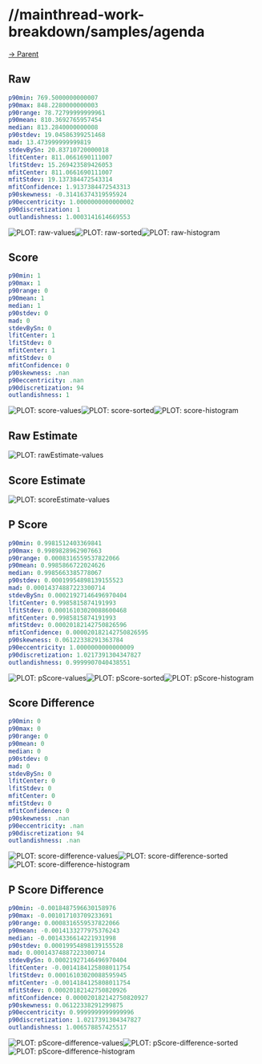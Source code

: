 
# //mainthread-work-breakdown/samples/agenda

[→ Parent](../..)


## Raw


```yaml
p90min: 769.5000000000007
p90max: 848.2280000000003
p90range: 78.72799999999961
p90mean: 810.3692765957454
median: 813.2840000000008
p90stdev: 19.04586399251468
mad: 13.473999999999819
stdevBySn: 20.83710720000018
lfitCenter: 811.0661690111007
lfitStdev: 15.269423589426053
mfitCenter: 811.0661690111007
mfitStdev: 19.137384472543314
mfitConfidence: 1.9137384472543313
p90skewness: -0.31416374319595924
p90eccentricity: 1.0000000000000002
p90discretization: 1
outlandishness: 1.0003141614669553

```

![PLOT: raw-values](./raw/values.svg)![PLOT: raw-sorted](./raw/sorted.svg)![PLOT: raw-histogram](./raw/histogram.svg)
## Score


```yaml
p90min: 1
p90max: 1
p90range: 0
p90mean: 1
median: 1
p90stdev: 0
mad: 0
stdevBySn: 0
lfitCenter: 1
lfitStdev: 0
mfitCenter: 1
mfitStdev: 0
mfitConfidence: 0
p90skewness: .nan
p90eccentricity: .nan
p90discretization: 94
outlandishness: 1

```

![PLOT: score-values](./score/values.svg)![PLOT: score-sorted](./score/sorted.svg)![PLOT: score-histogram](./score/histogram.svg)
## Raw Estimate

![PLOT: rawEstimate-values](./rawEstimate/values.svg)
## Score Estimate

![PLOT: scoreEstimate-values](./scoreEstimate/values.svg)
## P Score


```yaml
p90min: 0.9981512403369841
p90max: 0.9989828962907663
p90range: 0.0008316559537822066
p90mean: 0.9985866722024626
median: 0.9985663385778067
p90stdev: 0.00019954898139155523
mad: 0.00014374887223300714
stdevBySn: 0.00021927146496970404
lfitCenter: 0.9985815874191993
lfitStdev: 0.00016103020088600468
mfitCenter: 0.9985815874191993
mfitStdev: 0.00020182142750826596
mfitConfidence: 0.000020182142750826595
p90skewness: 0.06122338291363784
p90eccentricity: 1.0000000000000009
p90discretization: 1.0217391304347827
outlandishness: 0.9999907040438551

```

![PLOT: pScore-values](./pScore/values.svg)![PLOT: pScore-sorted](./pScore/sorted.svg)![PLOT: pScore-histogram](./pScore/histogram.svg)
## Score Difference


```yaml
p90min: 0
p90max: 0
p90range: 0
p90mean: 0
median: 0
p90stdev: 0
mad: 0
stdevBySn: 0
lfitCenter: 0
lfitStdev: 0
mfitCenter: 0
mfitStdev: 0
mfitConfidence: 0
p90skewness: .nan
p90eccentricity: .nan
p90discretization: 94
outlandishness: .nan

```

![PLOT: score-difference-values](./score-difference/values.svg)![PLOT: score-difference-sorted](./score-difference/sorted.svg)![PLOT: score-difference-histogram](./score-difference/histogram.svg)
## P Score Difference


```yaml
p90min: -0.0018487596630158976
p90max: -0.001017103709233691
p90range: 0.0008316559537822066
p90mean: -0.0014133277975376243
median: -0.0014336614221931998
p90stdev: 0.00019954898139155528
mad: 0.00014374887223300714
stdevBySn: 0.00021927146496970404
lfitCenter: -0.0014184125808011754
lfitStdev: 0.00016103020088595945
mfitCenter: -0.0014184125808011754
mfitStdev: 0.00020182142750820926
mfitConfidence: 0.000020182142750820927
p90skewness: 0.06122338291299875
p90eccentricity: 0.9999999999999996
p90discretization: 1.0217391304347827
outlandishness: 1.006578857425517

```

![PLOT: pScore-difference-values](./pScore-difference/values.svg)![PLOT: pScore-difference-sorted](./pScore-difference/sorted.svg)![PLOT: pScore-difference-histogram](./pScore-difference/histogram.svg)